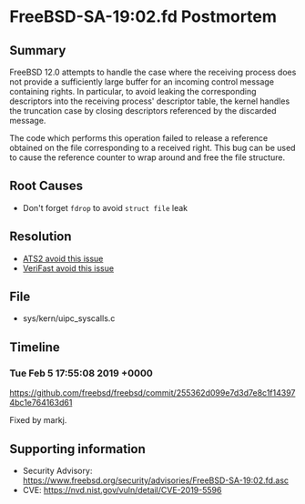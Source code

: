 # FreeBSD-SA-19:02.fd Postmortem

## Summary

FreeBSD 12.0 attempts to handle the case where the receiving process does not provide a sufficiently large buffer for an incoming control message containing rights.  In particular, to avoid leaking the corresponding descriptors into the receiving process' descriptor table, the kernel handles the truncation case by closing descriptors referenced by the discarded message.

The code which performs this operation failed to release a reference obtained on the file corresponding to a received right.  This bug can be used to cause the reference counter to wrap around and free the file structure.

## Root Causes

* Don't forget `fdrop` to avoid `struct file` leak

## Resolution

* [ATS2 avoid this issue](./Resolution/ATS2)
* [VeriFast avoid this issue](./Resolution/VeriFast)

## File

* sys/kern/uipc_syscalls.c

## Timeline

### Tue Feb 5 17:55:08 2019 +0000

https://github.com/freebsd/freebsd/commit/255362d099e7d3d7e8c1f143974bc1e764163d61

Fixed by markj.

## Supporting information

* Security Advisory: https://www.freebsd.org/security/advisories/FreeBSD-SA-19:02.fd.asc
* CVE: https://nvd.nist.gov/vuln/detail/CVE-2019-5596
